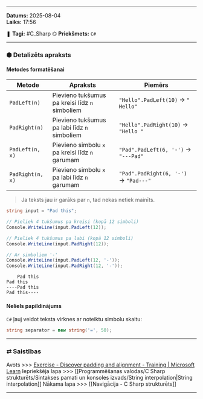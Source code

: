  ___

**Datums:** 2025-08-04   
**Laiks:** 17:56 

❚ **Tagi:** #C_Sharp 
⌬ **Priekšmets:**  `C#`

---
### ⬢ Detalizēts apraksts
#### Metodes formatēšanai

|Metode|Apraksts|Piemērs|
|---|---|---|
|`PadLeft(n)`|Pievieno tukšumus pa kreisi līdz `n` simboliem|`"Hello".PadLeft(10)` → `" Hello"`|
|`PadRight(n)`|Pievieno tukšumus pa labi līdz `n` simboliem|`"Hello".PadRight(10)` → `"Hello "`|
|`PadLeft(n, x)`|Pievieno simbolu `x` pa kreisi līdz `n` garumam|`"Pad".PadLeft(6, '-')` → `"---Pad"`|
|`PadRight(n, x)`|Pievieno simbolu `x` pa labi līdz `n` garumam|`"Pad".PadRight(6, '-')` → `"Pad---"`|

> Ja teksts jau ir garāks par `n`, tad nekas netiek mainīts.

```csharp
string input = "Pad this";

// Pieliek 4 tukšumus pa kreisi (kopā 12 simboli)
Console.WriteLine(input.PadLeft(12));

// Pieliek 4 tukšumus pa labi (kopā 12 simboli)
Console.WriteLine(input.PadRight(12));

// Ar simboliem '-'
Console.WriteLine(input.PadLeft(12, '-'));
Console.WriteLine(input.PadRight(12, '-'));
```

```
    Pad this
Pad this    
----Pad this
Pad this----
```

#### Neliels papildinājums

`C#` ļauj veidot teksta virknes ar noteiktu simbolu skaitu:

```cs
string separator = new string('=', 50);
```

---
### ⇄ Saistības

Avots >>> [Exercise - Discover padding and alignment - Training \| Microsoft Learn](https://learn.microsoft.com/en-us/training/modules/csharp-format-strings/4-exercise-string-methods-padding)
Iepriekšēja lapa >>> [[Programmēšanas valodas/C Sharp strukturēts/Sintakses pamati un konsoles izvads/String interpolation|String interpolation]]
Nākama lapa >>> [[Navigācija - C Sharp strukturēts]]

___